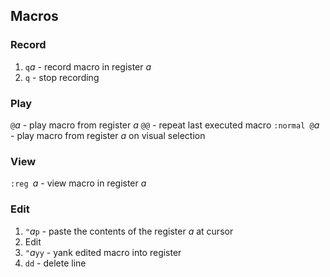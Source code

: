## Macros

### Record

1.  `q`*a* - record macro in register *a*
1.  `q` - stop recording


### Play

`@`*a* - play macro from register *a*
`@@` - repeat last executed macro
`:normal @`*a* - play macro from register *a* on visual selection


### View

`:reg `*a* - view macro in register *a*


### Edit

1.  `"`*a*`p` - paste the contents of the register *a* at cursor
1.  Edit
1.  `"`*a*`yy` - yank edited macro into register
1.  `dd` - delete line

